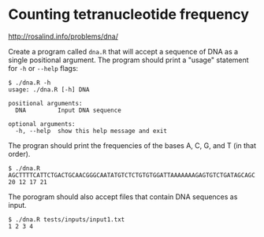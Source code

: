 # Counting tetranucleotide frequency

http://rosalind.info/problems/dna/

Create a program called `dna.R` that will accept a sequence of DNA as a single positional argument. The program should print a "usage" statement for `-h` or `--help` flags:

```
$ ./dna.R -h
usage: ./dna.R [-h] DNA

positional arguments:
  DNA         Input DNA sequence

optional arguments:
  -h, --help  show this help message and exit
```

The progran should print the frequencies of the bases A, C, G, and T (in that order).

```
$ ./dna.R AGCTTTTCATTCTGACTGCAACGGGCAATATGTCTCTGTGTGGATTAAAAAAAGAGTGTCTGATAGCAGC
20 12 17 21
```

The porogram should also accept files that contain DNA sequences as input.

```
$ ./dna.R tests/inputs/input1.txt
1 2 3 4
```